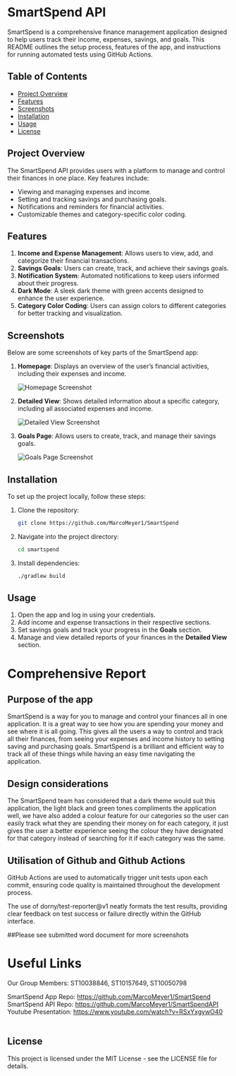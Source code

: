 
# SmartSpend API

SmartSpend is a comprehensive finance management application designed to help users track their income, expenses, savings, and goals. This README outlines the setup process, features of the app, and instructions for running automated tests using GitHub Actions.

## Table of Contents

- [Project Overview](#project-overview)
- [Features](#features)
- [Screenshots](#screenshots)
- [Installation](#installation)
- [Usage](#usage)
- [License](#license)

## Project Overview

The SmartSpend API provides users with a platform to manage and control their finances in one place. Key features include:

- Viewing and managing expenses and income.
- Setting and tracking savings and purchasing goals.
- Notifications and reminders for financial activities.
- Customizable themes and category-specific color coding.

## Features

1. **Income and Expense Management**: Allows users to view, add, and categorize their financial transactions.
2. **Savings Goals**: Users can create, track, and achieve their savings goals.
3. **Notification System**: Automated notifications to keep users informed about their progress.
4. **Dark Mode**: A sleek dark theme with green accents designed to enhance the user experience.
5. **Category Color Coding**: Users can assign colors to different categories for better tracking and visualization.

## Screenshots

Below are some screenshots of key parts of the SmartSpend app:

1. **Homepage**: Displays an overview of the user’s financial activities, including their expenses and income. 
   
   ![Homepage Screenshot](Screenshots/homepage.png)

2. **Detailed View**: Shows detailed information about a specific category, including all associated expenses and income.
   
   ![Detailed View Screenshot](Screenshots/detailedview.png)

3. **Goals Page**: Allows users to create, track, and manage their savings goals.
   
   ![Goals Page Screenshot](Screenshots/goals.png)

## Installation

To set up the project locally, follow these steps:

1. Clone the repository:

    ```bash
    git clone https://github.com/MarcoMeyer1/SmartSpend
    ```

2. Navigate into the project directory:

    ```bash
    cd smartspend
    ```

3. Install dependencies:

    ```bash
    ./gradlew build
    ```



## Usage

1. Open the app and log in using your credentials.
2. Add income and expense transactions in their respective sections.
3. Set savings goals and track your progress in the **Goals** section.
4. Manage and view detailed reports of your finances in the **Detailed View** section.

# Comprehensive Report
## Purpose of the app
SmartSpend is a way for you to manage and control your finances all in one application. It is a great way to see how you are spending your money and see where it is all going. This gives all the users a way to control and track all their finances, from seeing your expenses and income history to setting saving and purchasing goals. SmartSpend is a brilliant and efficient way to track all of these things while having an easy time navigating the application.

## Design considerations
The SmartSpend team has considered that a dark theme would suit this application, the light black and green tones compliments the application well, we have also added a colour feature for our categories so the user can easily track what they are spending their money on for each category, it just gives the user a better experience seeing the colour they have designated for that category instead of searching for it if each category was the same.

## Utilisation of Github and Github Actions
GitHub Actions are used to automatically trigger unit tests upon each commit, ensuring code quality is maintained throughout the development process.

The use of dorny/test-reporter@v1 neatly formats the test results, providing clear feedback on test success or failure directly within the GitHub interface. 

##Please see submitted word document for more screenshots

# Useful Links
Our Group Members: ST10038846, ST10157649, ST10050798

SmartSpend App Repo: https://github.com/MarcoMeyer1/SmartSpend 
SmartSpend API Repo: https://github.com/MarcoMeyer1/SmartSpendAPI 
Youtube Presentation: https://www.youtube.com/watch?v=RSxYxgywO40 
 


## License

This project is licensed under the MIT License - see the LICENSE file for details.
